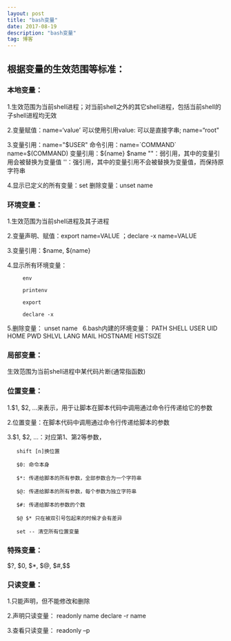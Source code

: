 ```yaml
---
layout: post
title: "bash变量"
date: 2017-08-19 
description: "bash变量"
tag: 博客 
--- 
```


## 根据变量的生效范围等标准：

### 本地变量：

1.生效范围为当前shell进程；对当前shell之外的其它shell进程，包括当前shell的子shell进程均无效

2.变量赋值：name=‘value’ 可以使用引用value: 可以是直接字串; name=“root" 

3.变量引用：name="$USER" 命令引用：name=`COMMAND` name=$(COMMAND) 变量引用：${name} $name ""：弱引用，其中的变量引用会被替换为变量值 ''：强引用，其中的变量引用不会被替换为变量值，而保持原字符串

4.显示已定义的所有变量：set 删除变量：unset name

### 环境变量：

1.生效范围为当前shell进程及其子进程

2.变量声明、赋值：export name=VALUE ；declare -x name=VALUE

3.变量引用：$name, ${name}

4.显示所有环境变量：
         
         env
         
         printenv
         
         export
         
         declare -x

5.删除变量：  unset name
   
6.bash内建的环境变量：  PATH  SHELL  USER  UID  HOME  PWD  SHLVL  LANG  MAIL  HOSTNAME  HISTSIZE
            
### 局部变量：

生效范围为当前shell进程中某代码片断(通常指函数)
            
### 位置变量：

1.$1, $2, ...来表示，用于让脚本在脚本代码中调用通过命令行传递给它的参数

2.位置变量：在脚本代码中调用通过命令行传递给脚本的参数
 
3.$1, $2, ...：对应第1、第2等参数，
 
       shift [n]换位置
       
       $0: 命令本身
       
       $*: 传递给脚本的所有参数，全部参数合为一个字符串
       
       $@: 传递给脚本的所有参数，每个参数为独立字符串
       
       $#: 传递给脚本的参数的个数
       
       $@ $* 只在被双引号包起来的时候才会有差异
       
       set -- 清空所有位置变量

### 特殊变量：

$?, $0, $*, $@, $#,$$

### 只读变量：

1.只能声明，但不能修改和删除

2.声明只读变量： readonly name  declare -r name

3.查看只读变量： readonly –p
